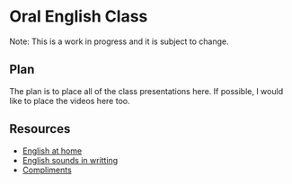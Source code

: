 # Oral English Class
Note: This is a work in progress and it is subject to change.

## Plan
The plan is to place all of the class presentations here. If possible, I would like to place the videos here too.

## Resources
- [English at home](http://www.english-at-home.com/speaking/)
- [English sounds in writting](https://www.dailywritingtips.com/100-mostly-small-but-expressive-interjections/)
- [Compliments](http://www.imom.com/99-compliments-kids/)
